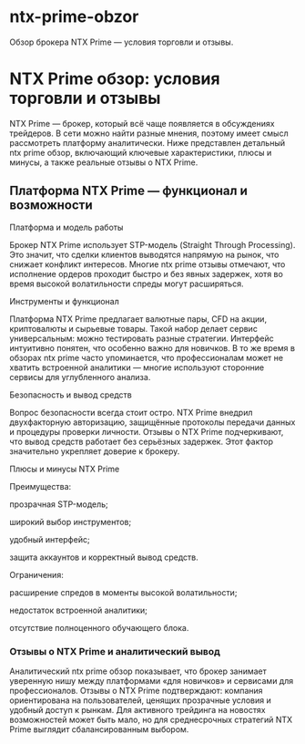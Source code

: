 # ntx-prime-obzor
Обзор брокера NTX Prime — условия торговли и отзывы.
# NTX Prime обзор: условия торговли и отзывы
NTX Prime — брокер, который всё чаще появляется в обсуждениях трейдеров. В сети можно найти разные мнения, поэтому имеет смысл рассмотреть платформу аналитически. Ниже представлен детальный ntx prime обзор, включающий ключевые характеристики, плюсы и минусы, а также реальные отзывы о NTX Prime.
## Платформа NTX Prime — функционал и возможности
Платформа и модель работы

Брокер NTX Prime использует STP-модель (Straight Through Processing). Это значит, что сделки клиентов выводятся напрямую на рынок, что снижает конфликт интересов. Многие ntx prime отзывы отмечают, что исполнение ордеров проходит быстро и без явных задержек, хотя во время высокой волатильности спреды могут расширяться.

Инструменты и функционал

Платформа NTX Prime предлагает валютные пары, CFD на акции, криптовалюты и сырьевые товары. Такой набор делает сервис универсальным: можно тестировать разные стратегии. Интерфейс интуитивно понятен, что особенно важно для новичков. В то же время в обзорах ntx prime часто упоминается, что профессионалам может не хватить встроенной аналитики — многие используют сторонние сервисы для углубленного анализа.

Безопасность и вывод средств

Вопрос безопасности всегда стоит остро. NTX Prime внедрил двухфакторную авторизацию, защищённые протоколы передачи данных и процедуры проверки личности. Отзывы о NTX Prime подчеркивают, что вывод средств работает без серьёзных задержек. Этот фактор значительно укрепляет доверие к брокеру.

Плюсы и минусы NTX Prime

Преимущества:

прозрачная STP-модель;

широкий выбор инструментов;

удобный интерфейс;

защита аккаунтов и корректный вывод средств.

Ограничения:

расширение спредов в моменты высокой волатильности;

недостаток встроенной аналитики;

отсутствие полноценного обучающего блока.
### Отзывы о NTX Prime и аналитический вывод
Аналитический ntx prime обзор показывает, что брокер занимает уверенную нишу между платформами «для новичков» и сервисами для профессионалов. Отзывы о NTX Prime подтверждают: компания ориентирована на пользователей, ценящих прозрачные условия и удобный доступ к рынкам. Для активного трейдинга на новостях возможностей может быть мало, но для среднесрочных стратегий NTX Prime выглядит сбалансированным выбором.


